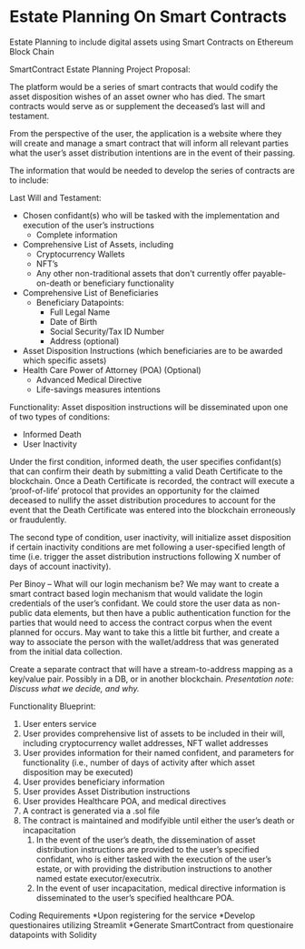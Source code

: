 # Estate Planning On Smart Contracts
Estate Planning to include digital assets using Smart Contracts on Ethereum Block Chain
<!-----

Yay, no errors, warnings, or alerts!

Conversion time: 0.513 seconds.


Using this Markdown file:

1. Paste this output into your source file.
2. See the notes and action items below regarding this conversion run.
3. Check the rendered output (headings, lists, code blocks, tables) for proper
   formatting and use a linkchecker before you publish this page.

Conversion notes:

* Docs to Markdown version 1.0β33
* Sat Jan 22 2022 12:50:42 GMT-0800 (PST)
* Source doc: SmartContract Estate Planning
----->


SmartContract Estate Planning Project Proposal:

The platform would be a series of smart contracts that would codify the asset disposition wishes of an asset owner who has died. The smart contracts would serve as or supplement the deceased’s last will and testament.

From the perspective of the user, the application is a website where they will create and manage a smart contract that will inform all relevant parties what the user’s asset distribution intentions are in the event of their passing.

The information that would be needed to develop the series of contracts are to include:

Last Will and Testament:


* Chosen confidant(s) who will be tasked with the implementation and execution of the user’s instructions
    * Complete information
* Comprehensive List of Assets, including
    * Cryptocurrency Wallets
    * NFT’s 
    * Any other non-traditional assets that don't currently offer payable-on-death or beneficiary functionality
* Comprehensive List of Beneficiaries
    * Beneficiary Datapoints:
      * Full Legal Name
      * Date of Birth
      * Social Security/Tax ID Number
      * Address (optional)
* Asset Disposition Instructions (which beneficiaries are to be awarded which specific assets)
* Health Care Power of Attorney (POA) (Optional)
    * Advanced Medical Directive
    * Life-savings measures intentions

Functionality:  Asset disposition instructions will be disseminated upon one of two types of conditions:

* Informed Death
* User Inactivity

Under the first condition, informed death, the user specifies confidant(s) that can confirm their death by submitting a valid Death Certificate to the blockchain. Once a Death Certificate is recorded, the contract will execute a ‘proof-of-life’ protocol that provides an opportunity for the claimed deceased to nullify the asset distribution procedures to account for the event that the Death Certificate was entered into the blockchain erroneously or fraudulently. 

The second type of condition, user inactivity, will initialize asset disposition if certain inactivity conditions are met following a user-specified length of time (i.e. trigger the asset distribution instructions following X number of days of account inactivity).

Per Binoy – What will our login mechanism be? We may want to create a smart contract based login mechanism that would validate the login credentials of the user’s confidant. We could store the user data as non-public data elements, but then have a public authentication function for the parties that would need to access the contract corpus when the event planned for occurs. May want to take this a little bit further, and create a way to associate the person with the wallet/address that was generated from the initial data collection.

Create a separate contract that will have a stream-to-address mapping as a key/value pair. Possibly in a DB, or in another blockchain. *Presentation note: Discuss what we decide, and why.*

Functionality Blueprint:

1. User enters service
2. User provides comprehensive list of assets to be included in their will, including cryptocurrency wallet addresses, NFT wallet addresses
3. User provides information for their named confident, and parameters for functionality (i.e., number of days of activity after which asset disposition may be executed)
4. User provides beneficiary information
5. User provides Asset Distribution instructions
6. User provides Healthcare POA, and medical directives
7. A contract is generated via a .sol file
8. The contract is maintained and modifyible until either the user’s death or incapacitation
    1. In the event of the user’s death, the dissemination of asset distribution instructions are provided to the user’s specified confidant, who is either tasked with the execution of the user’s estate, or with providing the distribution instructions to another named estate executor/executrix.
    2. In the event of user incapacitation, medical directive information is disseminated to the user’s specified healthcare POA.


Coding Requirements
*Upon registering for the service
*Develop questionaires utilizing Streamlit
*Generate SmartContract from questionaire datapoints with Solidity
